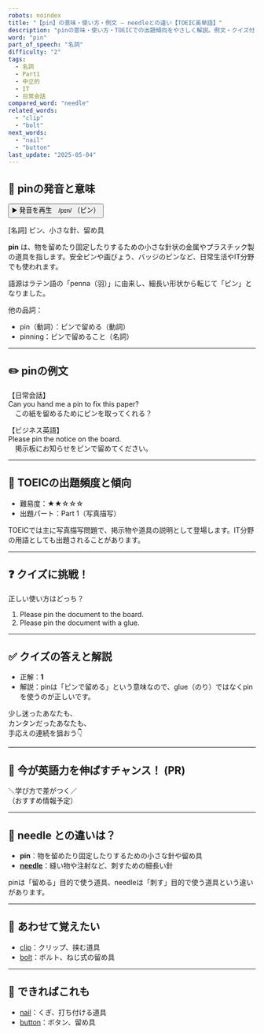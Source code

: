 ```yaml
---
robots: noindex
title: "【pin】の意味・使い方・例文 ― needleとの違い【TOEIC英単語】"
description: "pinの意味・使い方・TOEICでの出題傾向をやさしく解説。例文・クイズ付きでneedleとの違いもわかりやすく学べます。"
word: "pin"
part_of_speech: "名詞"
difficulty: "2"
tags:
  - 名詞
  - Part1
  - 中立的
  - IT
  - 日常会話
compared_word: "needle"
related_words:
  - "clip"
  - "bolt"
next_words:
  - "nail"
  - "button"
last_update: "2025-05-04"
---
```


## 🔰 pinの発音と意味

<button class="play-audio" onclick="playTTS('pin')">
  <span class="play-audio-main">
    ▶️ 発音を再生　/pɪn/
  </span>
  <span class="play-audio-sub">
    （ピン）
  </span>
</button>

[名詞] ピン、小さな針、留め具

**pin** は、物を留めたり固定したりするための小さな針状の金属やプラスチック製の道具を指します。安全ピンや画びょう、バッジのピンなど、日常生活やIT分野でも使われます。

語源はラテン語の「penna（羽）」に由来し、細長い形状から転じて「ピン」となりました。

他の品詞：  
- pin（動詞）：ピンで留める（動詞）
- pinning：ピンで留めること（名詞）

---

## ✏️ pinの例文

【日常会話】  
Can you hand me a pin to fix this paper?  
　この紙を留めるためにピンを取ってくれる？

【ビジネス英語】  
Please pin the notice on the board.  
　掲示板にお知らせをピンで留めてください。

---

## 🎯 TOEICの出題頻度と傾向

- 難易度：★★☆☆☆
- 出題パート：Part 1（写真描写）

TOEICでは主に写真描写問題で、掲示物や道具の説明として登場します。IT分野の用語としても出題されることがあります。

---

## ❓ クイズに挑戦！

正しい使い方はどっち？

1. Please pin the document to the board.
2. Please pin the document with a glue.

---

## ✅ クイズの答えと解説

- 正解：**1**
- 解説：pinは「ピンで留める」という意味なので、glue（のり）ではなくpinを使うのが正しいです。

少し迷ったあなたも、  
カンタンだったあなたも、  
手応えの連続を狙おう👇️

---

## 🚀 今が英語力を伸ばすチャンス！ (PR)

<div class="info-center">
＼学び方で差がつく／<br>  
（おすすめ情報予定）
</div>

---

## 🤔  needle との違いは？

- **pin**：物を留めたり固定したりするための小さな針や留め具
- **[needle](/needle)**：縫い物や注射など、刺すための細長い針

pinは「留める」目的で使う道具、needleは「刺す」目的で使う道具という違いがあります。

---

## 🧩 あわせて覚えたい

- [clip](/clip)：クリップ、挟む道具
- [bolt](/bolt)：ボルト、ねじ式の留め具

---

## 📖 できればこれも

- [nail](/nail)：くぎ、打ち付ける道具
- [button](/button)：ボタン、留め具

<!-- cvid: aid35_bid15 -->
